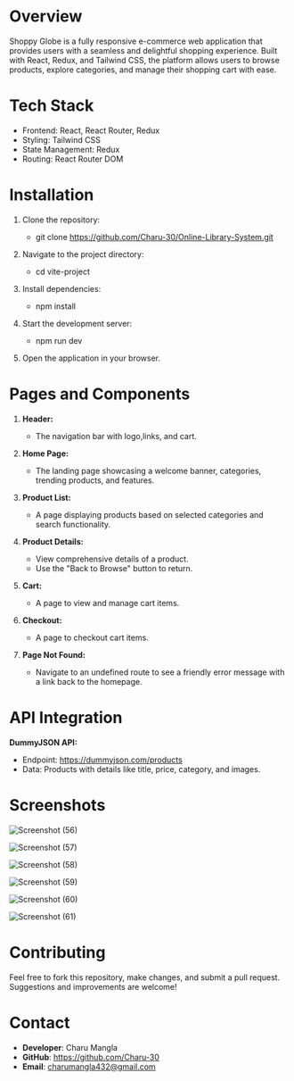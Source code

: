 # Overview
Shoppy Globe is a fully responsive e-commerce web application that provides users with a seamless and delightful shopping experience. Built with React, Redux, and Tailwind CSS, the platform allows users to browse products, explore categories, and manage their shopping cart with ease.

# Tech Stack
* Frontend: React, React Router, Redux
* Styling: Tailwind CSS
* State Management: Redux
* Routing: React Router DOM

# Installation
1. Clone the repository:
    * git clone https://github.com/Charu-30/Online-Library-System.git

2. Navigate to the project directory:
    * cd vite-project

3. Install dependencies:
    * npm install

4. Start the development server:
    * npm run dev

5. Open the application in your browser.

# Pages and Components
1. **Header:**
   * The navigation bar with logo,links, and cart.

2. **Home Page:**
   * The landing page showcasing a welcome banner, categories, trending products, and features.

3.  **Product List:**
    * A page displaying products based on selected categories and search functionality.

4. **Product Details:**
   * View comprehensive details of a product.
   * Use the "Back to Browse" button to return.

5. **Cart:**
   * A page to view and manage cart items.

6. **Checkout:**
   * A page to checkout cart items. 

5. **Page Not Found:**
   * Navigate to an undefined route to see a friendly error message with a link back to the homepage.

# API Integration
**DummyJSON API:**
* Endpoint: https://dummyjson.com/products
* Data: Products with details like title, price, category, and images.

# Screenshots
![Screenshot (56)](https://github.com/user-attachments/assets/7ff24951-456b-449c-b40d-4641706092f4)

![Screenshot (57)](https://github.com/user-attachments/assets/a7833247-fc4e-426e-87fc-cb01aeeb5221)

![Screenshot (58)](https://github.com/user-attachments/assets/7776b9b3-1292-4c11-97b8-ed3b61b783fe)

![Screenshot (59)](https://github.com/user-attachments/assets/3ceb519a-cd3b-4730-a1c9-99b85567acc0)

![Screenshot (60)](https://github.com/user-attachments/assets/64b8f48b-b65f-4e52-860d-c92af282ec97)

![Screenshot (61)](https://github.com/user-attachments/assets/0d1df2cf-c5ba-4c30-85a5-13b99e0c1f17)

# Contributing
Feel free to fork this repository, make changes, and submit a pull request. Suggestions and improvements are welcome!

# Contact
* **Developer**: Charu Mangla
* **GitHub**: https://github.com/Charu-30
* **Email**: charumangla432@gmail.com
